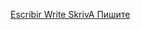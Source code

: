 [Escribir Write SkrivA Пишите](https://aibolem.github.io/BrailleTermWeb_Austereich/braille_ru/picmo/picmo.html)